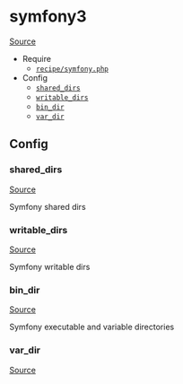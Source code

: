 <!-- DO NOT EDIT THIS FILE! -->
<!-- Instead edit recipe/symfony3.php -->
<!-- Then run bin/docgen -->

# symfony3

[Source](/recipe/symfony3.php)



* Require
  * [`recipe/symfony.php`](/docs/recipe/symfony.md)
* Config
  * [`shared_dirs`](#shared_dirs)
  * [`writable_dirs`](#writable_dirs)
  * [`bin_dir`](#bin_dir)
  * [`var_dir`](#var_dir)

## Config
### shared_dirs
[Source](/recipe/symfony3.php#L11)

Symfony shared dirs

### writable_dirs
[Source](/recipe/symfony3.php#L14)

Symfony writable dirs

### bin_dir
[Source](/recipe/symfony3.php#L17)

Symfony executable and variable directories

### var_dir
[Source](/recipe/symfony3.php#L18)




